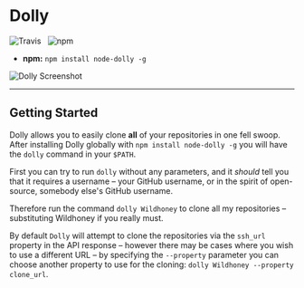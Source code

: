 Dolly
===================

![Travis](https://api.travis-ci.org/Wildhoney/Dolly.png)
&nbsp;
![npm](https://badge.fury.io/js/node-dolly.png)

* **npm:** `npm install node-dolly -g`

![Dolly Screenshot](http://i.imgur.com/2F9Kraw.png)

---

Getting Started
-------------------

Dolly allows you to easily clone **all** of your repositories in one fell swoop. After installing Dolly globally with `npm install node-dolly -g` you will have the `dolly` command in your `$PATH`.

First you can try to run `dolly` without any parameters, and it *should* tell you that it requires a username &ndash; your GitHub username, or in the spirit of open-source, somebody else's GitHub username.

Therefore run the command `dolly Wildhoney` to clone all my repositories &ndash; substituting Wildhoney if you really must.

By default `Dolly` will attempt to clone the repositories via the `ssh_url` property in the API response &ndash; however there may be cases where you wish to use a different URL &ndash; by specifying the `--property` parameter you can choose another property to use for the cloning: `dolly Wildhoney --property clone_url`.